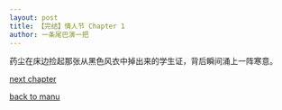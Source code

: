 ```yaml
---
layout: post
title: 【完结】情人节 Chapter 1
author: 一条尾巴演一把
---
```




药尘在床边捡起那张从黑色风衣中掉出来的学生证，背后瞬间涌上一阵寒意。

[next chapter](https://allforyanchen.github.io/2020/07/18/post-22-chapter-2.html)

[back to manu](https://allforyanchen.github.io/2020/07/18/post-22.html)
